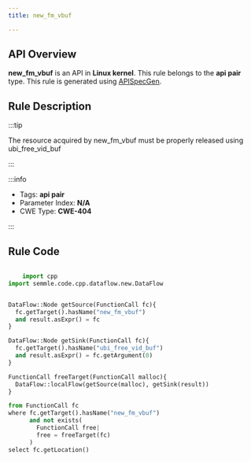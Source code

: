 ```yaml
---
title: new_fm_vbuf

---
```



## API Overview
**new_fm_vbuf** is an API in **Linux kernel**. This rule belongs to the **api pair** type. This rule is generated using [APISpecGen](../../tools/APISpecGen).
## Rule Description

:::tip

The resource acquired by new_fm_vbuf must be properly released using ubi_free_vid_buf

:::

:::info

- Tags: **api pair**
- Parameter Index: **N/A**
- CWE Type: **CWE-404**

:::

## Rule Code
```python

    import cpp
import semmle.code.cpp.dataflow.new.DataFlow


DataFlow::Node getSource(FunctionCall fc){
  fc.getTarget().hasName("new_fm_vbuf")
  and result.asExpr() = fc
}

DataFlow::Node getSink(FunctionCall fc){
  fc.getTarget().hasName("ubi_free_vid_buf")
  and result.asExpr() = fc.getArgument(0)
}

FunctionCall freeTarget(FunctionCall malloc){
  DataFlow::localFlow(getSource(malloc), getSink(result))
}

from FunctionCall fc
where fc.getTarget().hasName("new_fm_vbuf")
      and not exists(
        FunctionCall free| 
        free = freeTarget(fc)
      )
select fc.getLocation()

    
```